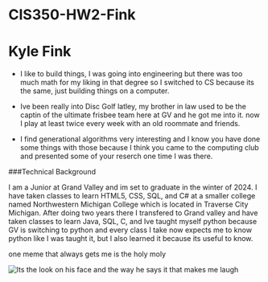 # CIS350-HW2-Fink

# Kyle Fink

* I like to build things, I was going into engineering but there was too much math for my liking in that degree so I switched to CS because its the same, just building things on a computer.

* Ive been really into Disc Golf latley, my brother in law used to be the captin of the ultimate frisbee team here at GV and he got me into it. now I play at least twice every week with an old roommate and friends.

* I find generational algorithms very interesting and I know you have done some things with those because I think you came to the computing club and presented some of your reserch one time I was there.

###Technical Background

I am a Junior at Grand Valley and im set to graduate in the winter of 2024.
I have taken classes to learn HTML5, CSS, SQL, and C# at a smaller college 
named Northwestern Michigan College which is located in Traverse City Michigan.
After doing two years there I transfered to Grand valley and have taken 
classes to learn Java, SQL, C, and Ive taught myself python because GV 
is switching to python and every class I take now expects me to know python 
like I was taught it, but I also learned it because its useful to know.



one meme that always gets me is the holy moly

![Its the look on his face and the way he says it that makes me laugh](https://media.tenor.com/3vTf3WrQzlUAAAAd/holy-moly-computer.gif)

